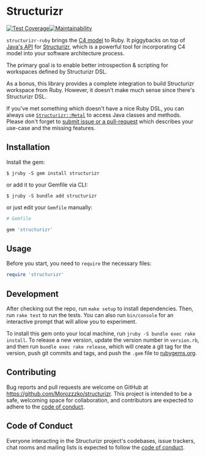 # Structurizr

[![Test Coverage](https://api.codeclimate.com/v1/badges/b75e8c130fc8b3bf54b5/test_coverage)](https://codeclimate.com/github/Morozzzko/structurizr-ruby/test_coverage)[![Maintainability](https://api.codeclimate.com/v1/badges/b75e8c130fc8b3bf54b5/maintainability)](https://codeclimate.com/github/Morozzzko/structurizr-ruby/maintainability)


`structurizr-ruby` brings the [C4 model](https://c4model.com) to Ruby. It piggybacks on top of [Java's API](https://github.com/structurizr/java) for [Structurizr](https://structurizr.com), which is a powerful tool for incorporating C4 model into your software architecture process. 

The primary goal is to enable better introspection & scripting for workspaces defined by Structurizr DSL.

As a bonus, this library provides a complete integration to build Structurizr workspace from Ruby. However, it doesn't make much sense since there's Structurizr DSL.

If you've met something which doesn't have a nice Ruby DSL, you can always use [`Structurizr::Metal`](/lib/structurizr/metal.rb) to access Java classes and methods. Please don't forget to [submit issue or a pull-request](#Contributing) which describes your use-case and the missing features.

## Installation

Install the gem:

    $ jruby -S gem install structurizr

or add it to your Gemfile via CLI:

    $ jruby -S bundle add structurizr

or just edit your `Gemfile` manually:

```ruby
# Gemfile

gem 'structurizr'
```

## Usage

Before you start, you need to `require` the necessary files:

```ruby
require 'structurizr'
```

## Development

After checking out the repo, run `make setup` to install dependencies. Then, run `rake test` to run the tests. You can also run `bin/console` for an interactive prompt that will allow you to experiment.

To install this gem onto your local machine, run `jruby -S bundle exec rake install`. To release a new version, update the version number in `version.rb`, and then run `bundle exec rake release`, which will create a git tag for the version, push git commits and tags, and push the `.gem` file to [rubygems.org](https://rubygems.org).

## Contributing

Bug reports and pull requests are welcome on GitHub at https://github.com/Morozzzko/structurizr. This project is intended to be a safe, welcoming space for collaboration, and contributors are expected to adhere to the [code of conduct](https://github.com/Morozzzko/structurizr-ruby/blob/master/CODE_OF_CONDUCT.md).


## Code of Conduct

Everyone interacting in the Structurizr project's codebases, issue trackers, chat rooms and mailing lists is expected to follow the [code of conduct](https://github.com/Morozzzko/structurizr-ruby/blob/master/CODE_OF_CONDUCT.md).
